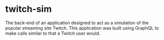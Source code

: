# twitch-sim
The back-end of an application designed to act as a simulation of the popular streaming site Twitch. This application was built using GraphQL to make calls similar to that a Twitch user would.
